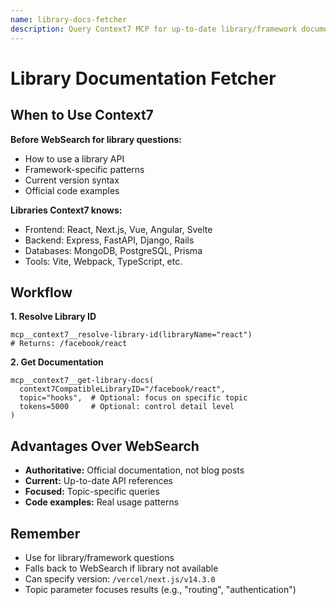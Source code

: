```yaml
---
name: library-docs-fetcher
description: Query Context7 MCP for up-to-date library/framework documentation instead of web searching or guessing APIs. Triggers when encountering questions about library usage, API syntax, or framework features.
---
```


# Library Documentation Fetcher

## When to Use Context7

**Before WebSearch for library questions:**
- How to use a library API
- Framework-specific patterns
- Current version syntax
- Official code examples

**Libraries Context7 knows:**
- Frontend: React, Next.js, Vue, Angular, Svelte
- Backend: Express, FastAPI, Django, Rails
- Databases: MongoDB, PostgreSQL, Prisma
- Tools: Vite, Webpack, TypeScript, etc.

## Workflow

**1. Resolve Library ID**
```
mcp__context7__resolve-library-id(libraryName="react")
# Returns: /facebook/react
```

**2. Get Documentation**
```
mcp__context7__get-library-docs(
  context7CompatibleLibraryID="/facebook/react",
  topic="hooks",  # Optional: focus on specific topic
  tokens=5000     # Optional: control detail level
)
```

## Advantages Over WebSearch

- **Authoritative:** Official documentation, not blog posts
- **Current:** Up-to-date API references
- **Focused:** Topic-specific queries
- **Code examples:** Real usage patterns

## Remember

- Use for library/framework questions
- Falls back to WebSearch if library not available
- Can specify version: `/vercel/next.js/v14.3.0`
- Topic parameter focuses results (e.g., "routing", "authentication")
